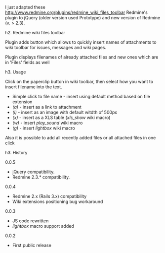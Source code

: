 I just adapted these http://www.redmine.org/plugins/redmine_wiki_files_toolbar Redmine's plugin to jQuery (older version used Prototype) and new version of Redmine (v. > 2.3).

h2. Redmine wiki files toolbar

Plugin adds button which allows to quickly insert names of attachments to wiki toolbar for issues, messages and wiki pages.

Plugin displays filenames of already attached files and new ones which are in 'Files' fields as well

h3. Usage

Click on the paperclip button in wiki toolbar, then select how you want to insert filename into the text.

* Simple click to file name - insert using default method based on file extension
* *(a)* - insert as a link to attachment
* *(i)* - insert as an image with default witdth of 500px
* *(x)* - insert as a XLS table (_xls_show_ wiki macro)
* *(w)* - insert _play_sound_ wiki macro
* *(g)* - insert _lightbox_ wiki macro

Also it is possible to add all recently added files or all attached files in one click

h3. History

0.0.5

* jQuery compatibility.
* Redmine 2.3.* compatibility.

0.0.4

* Redmine 2.x (Rails 3.x) compatibility
* Wiki extensions positioning bug workaround

0.0.3

* JS code rewritten
* _lightbox_ macro support added

0.0.2

* First public release

